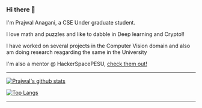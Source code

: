 ### Hi there 👋

I'm Prajwal Anagani, a CSE Under graduate student.

I love math and puzzles and like to dabble in Deep learning and Crypto!!

I have worked on several projects in the Computer Vision domain and also am doing research reagarding the same in the University

I'm also a mentor @ HackerSpacePESU, [check them out!](https://www.linkedin.com/company/hackerspace-pesu)
* * * 
[![Prajwal's github stats](https://github-readme-stats.vercel.app/api?username=LawJarp-A&count_private=true&hide=contribs&theme=dracula)](https://github.com/anuraghazra/github-readme-stats)

[![Top Langs](https://github-readme-stats.vercel.app/api/top-langs/?username=LawJarp-A&layout=compact&theme=dracula)](https://github.com/anuraghazra/github-readme-stats)
* * * 
